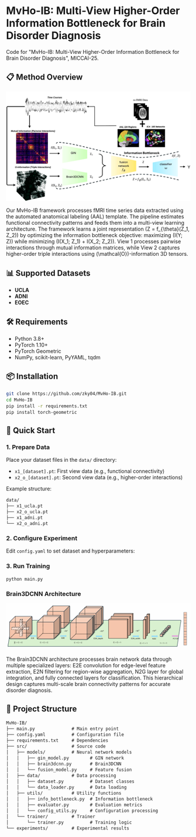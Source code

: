 # MvHo-IB: Multi-View Higher-Order Information Bottleneck for Brain Disorder Diagnosis

Code for "MvHo-IB: Multi-View Higher-Order Information Bottleneck for Brain Disorder Diagnosis", MICCAI-25.

## 📋 Method Overview

![MvHo-IB Framework Overview](images/ovreview.png)

Our MvHo-IB framework processes fMRI time series data extracted using the automated anatomical labeling (AAL) template. The pipeline estimates functional connectivity patterns and feeds them into a multi-view learning architecture. The framework learns a joint representation \(Z = f_{\theta}(Z_1, Z_2)\) by optimizing the information bottleneck objective: maximizing \(I(Y; Z)\) while minimizing \(I(X_1; Z_1) + I(X_2; Z_2)\). View 1 processes pairwise interactions through mutual information matrices, while View 2 captures higher-order triple interactions using \(\mathcal{O}\)-information 3D tensors.

## 📊 Supported Datasets

- **UCLA**
- **ADNI**
- **EOEC**

## 🛠️ Requirements

- Python 3.8+
- PyTorch 1.10+
- PyTorch Geometric
- NumPy, scikit-learn, PyYAML, tqdm

## 📦 Installation

```bash
git clone https://github.com/zky04/MvHo-IB.git
cd MvHo-IB
pip install -r requirements.txt
pip install torch-geometric
```

## 🎯 Quick Start

### 1. Prepare Data
Place your dataset files in the `data/` directory:
- `x1_[dataset].pt`: First view data (e.g., functional connectivity)
- `x2_o_[dataset].pt`: Second view data (e.g., higher-order interactions)

Example structure:
```
data/
├── x1_ucla.pt
├── x2_o_ucla.pt
├── x1_adni.pt
└── x2_o_adni.pt
```

### 2. Configure Experiment
Edit `config.yaml` to set dataset and hyperparameters:

### 3. Run Training
```bash
python main.py
```
### Brain3DCNN Architecture

![Brain3DCNN Architecture](images/3DBrainCNN.png)

The Brain3DCNN architecture processes brain network data through multiple specialized layers: E2E convolution for edge-level feature extraction, E2N filtering for region-wise aggregation, N2G layer for global integration, and fully connected layers for classification. This hierarchical design captures multi-scale brain connectivity patterns for accurate disorder diagnosis.

## 📁 Project Structure

```
MvHo-IB/
├── main.py              # Main entry point
├── config.yaml          # Configuration file
├── requirements.txt     # Dependencies
├── src/                 # Source code
│   ├── models/          # Neural network models
│   │   ├── gin_model.py        # GIN network
│   │   ├── brain3dcnn.py       # Brain3DCNN
│   │   └── fusion_model.py     # Feature fusion
│   ├── data/            # Data processing
│   │   ├── dataset.py          # Dataset classes
│   │   └── data_loader.py      # Data loading
│   ├── utils/           # Utility functions
│   │   ├── info_bottleneck.py  # Information bottleneck
│   │   ├── evaluator.py        # Evaluation metrics
│   │   └── config_utils.py     # Configuration processing
│   └── trainer/         # Trainer
│       └── trainer.py          # Training logic
└── experiments/         # Experimental results
```
